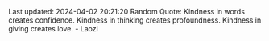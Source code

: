 Last updated: 2024-04-02 20:21:20
Random Quote: Kindness in words creates confidence. Kindness in thinking creates profoundness. Kindness in giving creates love. - Laozi
